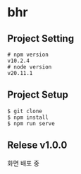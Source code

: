 # bhr

## Project Setting
```
# npm version
v10.2.4
# node version
v20.11.1
```
## Project Setup
```
$ git clone
$ npm install
$ npm run serve

```

## Relese v1.0.0
화면 배포 중
